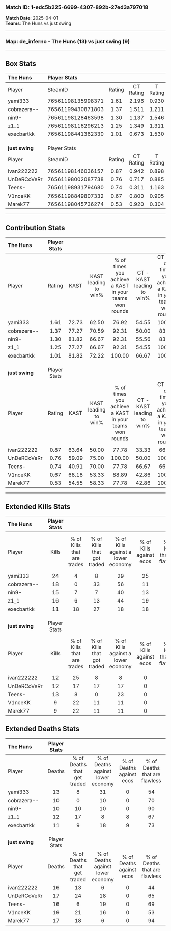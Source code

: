 ### Match ID: 1-edc5b225-6699-4307-892b-27ed3a797018  
**Match Date**: 2025-04-01  
**Teams**: The Huns vs just swing  

---  

### **Map**: de_inferno - The Huns (13) vs just swing (9)  
---  

## Box Stats  

| **The Huns**   | Player Stats      |        |           |          |       |       |       |         |        |      |     |
| :- | :- | :-: | :-: | :-: | :-: | :-: | :-: | :-: | :-: | :-: | :-: |
| Player         | SteamID           | Rating | CT Rating | T Rating | KAST  |  ADR  | Kills | Assists | Deaths | K/D  | HS% |
| yami333        | 76561198135998371 |  1.61  |   2.196   |  0.930   | 72.73 | 113.1 |  24   |    6    |   13   | 1.85 | 41  |
| cobrazera--    | 76561199430871803 |  1.37  |   1.511   |  1.211   | 77.27 | 80.0  |  18   |    6    |   10   | 1.80 | 72  |
| nin9-          | 76561198128463598 |  1.30  |   1.137   |  1.546   | 81.82 | 85.9  |  15   |    4    |   10   | 1.50 | 33  |
| z1_1           | 76561198116296213 |  1.25  |   1.349   |  1.311   | 77.27 | 78.2  |  16   |    8    |   12   | 1.33 | 62  |
| execbartkk     | 76561198441362330 |  1.01  |   0.673   |  1.530   | 81.82 | 51.8  |  11   |    5    |   11   | 1.00 | 81  |
|                |                   |        |           |          |       |       |       |         |        |      |     |
|                |                   |        |           |          |       |       |       |         |        |      |     |
|                |                   |        |           |          |       |       |       |         |        |      |     |
| **just swing** | Player Stats      |        |           |          |       |       |       |         |        |      |     |
| Player         | SteamID           | Rating | CT Rating | T Rating | KAST  |  ADR  | Kills | Assists | Deaths | K/D  | HS% |
| ivan222222     | 76561198146036157 |  0.87  |   0.942   |  0.898   | 63.64 | 76.8  |  12   |    3    |   16   | 0.75 | 75  |
| UnDeRCoVeRr    | 76561198002087738 |  0.76  |   0.717   |  0.885   | 59.09 | 61.8  |  12   |    3    |   17   | 0.71 | 75  |
| Teens-         | 76561198931794680 |  0.74  |   0.311   |  1.163   | 40.91 | 80.9  |  13   |    0    |   16   | 0.81 | 69  |
| V1nceKK        | 76561198849807332 |  0.67  |   0.800   |  0.905   | 68.18 | 60.5  |   9   |    5    |   19   | 0.47 | 44  |
| Marek77        | 76561198045736274 |  0.53  |   0.920   |  0.304   | 54.55 | 40.3  |   9   |    1    |   17   | 0.53 | 44  |
---  

## Contribution Stats  

| **The Huns**   | Player Stats |       |                      |                                                        |                           |                                                             |                          |                                                            |
| :- | :-: | :-: | :-: | :-: | :-: | :-: | :-: | :-: |
| Player         |    Rating    | KAST  | KAST leading to win% | % of times you achieve a KAST in your teams won rounds | CT - KAST leading to win% | CT - % of times you achieve a KAST in your teams won rounds | T - KAST leading to win% | T - % of times you achieve a KAST in your teams won rounds |
| yami333        |     1.61     | 72.73 |        62.50         |                         76.92                          |           54.55           |                           100.00                            |          80.00           |                           57.14                            |
| cobrazera--    |     1.37     | 77.27 |        70.59         |                         92.31                          |           50.00           |                            83.33                            |          100.00          |                           100.00                           |
| nin9-          |     1.30     | 81.82 |        66.67         |                         92.31                          |           55.56           |                            83.33                            |          77.78           |                           100.00                           |
| z1_1           |     1.25     | 77.27 |        66.67         |                         92.31                          |           54.55           |                           100.00                            |          85.71           |                           85.71                            |
| execbartkk     |     1.01     | 81.82 |        72.22         |                         100.00                         |           66.67           |                           100.00                            |          77.78           |                           100.00                           |
|                |              |       |                      |                                                        |                           |                                                             |                          |                                                            |
|                |              |       |                      |                                                        |                           |                                                             |                          |                                                            |
|                |              |       |                      |                                                        |                           |                                                             |                          |                                                            |
| **just swing** | Player Stats |       |                      |                                                        |                           |                                                             |                          |                                                            |
| Player         |    Rating    | KAST  | KAST leading to win% | % of times you achieve a KAST in your teams won rounds | CT - KAST leading to win% | CT - % of times you achieve a KAST in your teams won rounds | T - KAST leading to win% | T - % of times you achieve a KAST in your teams won rounds |
| ivan222222     |     0.87     | 63.64 |        50.00         |                         77.78                          |           33.33           |                            66.67                            |          62.50           |                           83.33                            |
| UnDeRCoVeRr    |     0.76     | 59.09 |        75.00         |                         100.00                         |           50.00           |                           100.00                            |          100.00          |                           100.00                           |
| Teens-         |     0.74     | 40.91 |        70.00         |                         77.78                          |           66.67           |                            66.67                            |          71.43           |                           83.33                            |
| V1nceKK        |     0.67     | 68.18 |        53.33         |                         88.89                          |           42.86           |                           100.00                            |          62.50           |                           83.33                            |
| Marek77        |     0.53     | 54.55 |        58.33         |                         77.78                          |           42.86           |                           100.00                            |          80.00           |                           66.67                            |
---  

## Extended Kills Stats  

| **The Huns**   | Player Stats |                            |                            |                                    |                         |                              |                                 |                                       |                    |           |
| :- | :-: | :-: | :-: | :-: | :-: | :-: | :-: | :-: | :-: | :-: |
| Player         |    Kills     | % of Kills that are trades | % of Kills that got traded | % of Kills against a lower economy | % of Kills against ecos | % of Kills that are flawless | % of Kills that are close duels | % of Kills that are assisted by flash | Pistol Round Kills | AWP Kills |
| yami333        |      24      |             4              |             8              |                 29                 |           25            |              63              |                0                |                   8                   |         1          |     4     |
| cobrazera--    |      18      |             0              |             33             |                 56                 |           11            |              61              |                6                |                  11                   |         1          |     0     |
| nin9-          |      15      |             7              |             7              |                 40                 |           13            |              67              |                7                |                   0                   |         1          |     9     |
| z1_1           |      16      |             6              |             13             |                 44                 |           19            |              56              |                6                |                   0                   |         0          |     0     |
| execbartkk     |      11      |             18             |             27             |                 18                 |           18            |              64              |                0                |                   0                   |         3          |     0     |
|                |              |                            |                            |                                    |                         |                              |                                 |                                       |                    |           |
|                |              |                            |                            |                                    |                         |                              |                                 |                                       |                    |           |
|                |              |                            |                            |                                    |                         |                              |                                 |                                       |                    |           |
| **just swing** | Player Stats |                            |                            |                                    |                         |                              |                                 |                                       |                    |           |
| Player         |    Kills     | % of Kills that are trades | % of Kills that got traded | % of Kills against a lower economy | % of Kills against ecos | % of Kills that are flawless | % of Kills that are close duels | % of Kills that are assisted by flash | Pistol Round Kills | AWP Kills |
| ivan222222     |      12      |             25             |             8              |                 8                  |            0            |              58              |                8                |                   0                   |         2          |     0     |
| UnDeRCoVeRr    |      12      |             17             |             17             |                 17                 |            0            |              67              |                0                |                   8                   |         4          |     0     |
| Teens-         |      13      |             8              |             0              |                 23                 |            0            |              69              |                0                |                   0                   |         0          |     0     |
| V1nceKK        |      9       |             22             |             11             |                 11                 |            0            |              89              |               11                |                   0                   |         2          |     2     |
| Marek77        |      9       |             22             |             11             |                 11                 |            0            |              67              |               33                |                   0                   |         2          |     0     |
## Extended Deaths Stats  

| **The Huns**   | Player Stats |                             |                                   |                          |                               |                            |                           |               |
| :- | :-: | :-: | :-: | :-: | :-: | :-: | :-: | :-: |
| Player         |    Deaths    | % of Deaths that get traded | % of Deaths against lower economy | % of Deaths against ecos | % of Deaths that are flawless | % of Deaths that are close | % of Deaths while blinded | Deaths to AWP |
| yami333        |      13      |              8              |                31                 |            0             |              54               |             23             |             0             |       0       |
| cobrazera--    |      10      |              0              |                10                 |            0             |              70               |             0              |             0             |       1       |
| nin9-          |      10      |             10              |                10                 |            0             |              90               |             0              |             0             |       1       |
| z1_1           |      12      |             17              |                 8                 |            8             |              67               |             8              |             8             |       0       |
| execbartkk     |      11      |              9              |                18                 |            9             |              73               |             9              |             0             |       0       |
|                |              |                             |                                   |                          |                               |                            |                           |               |
|                |              |                             |                                   |                          |                               |                            |                           |               |
|                |              |                             |                                   |                          |                               |                            |                           |               |
| **just swing** | Player Stats |                             |                                   |                          |                               |                            |                           |               |
| Player         |    Deaths    | % of Deaths that get traded | % of Deaths against lower economy | % of Deaths against ecos | % of Deaths that are flawless | % of Deaths that are close | % of Deaths while blinded | Deaths to AWP |
| ivan222222     |      16      |             13              |                 6                 |            0             |              44               |             0              |             6             |       3       |
| UnDeRCoVeRr    |      17      |             24              |                18                 |            0             |              65               |             6              |             0             |       2       |
| Teens-         |      16      |              6              |                19                 |            0             |              69               |             6              |             0             |       4       |
| V1nceKK        |      19      |             21              |                16                 |            0             |              53               |             5              |             5             |       2       |
| Marek77        |      17      |             18              |                 6                 |            0             |              94               |             0              |            12             |       2       |
